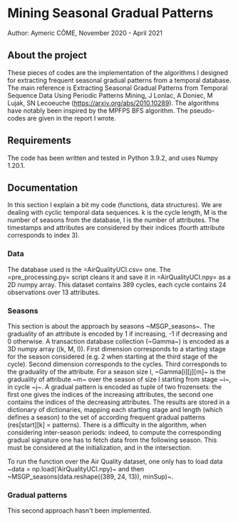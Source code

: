 # Mining Seasonal Gradual Patterns

Author: Aymeric CÔME, November 2020 - April 2021

## About the project

These pieces of codes are the implementation of the algorithms I designed for extracting frequent seasonal gradual patterns from a temporal database.
The main reference is Extracting Seasonal Gradual Patterns from Temporal Sequence Data Using Periodic Patterns Mining, J Lonlac, A Doniec, M Lujak, SN Lecoeuche (https://arxiv.org/abs/2010.10289).
The algorithms have notably been inspired by the MPFPS BFS algorithm.
The pseudo-codes are given in the report I wrote.

## Requirements

The code has been written and tested in Python 3.9.2, and uses Numpy 1.20.1.

## Documentation

In this section I explain a bit my code (functions, data structures).
We are dealing with cyclic temporal data sequences.
k is the cycle length, M is the number of seasons from the database, I is the number of attributes.
The timestamps and attributes are considered by their indices (fourth attribute corresponds to index 3).

### Data

The database used is the =AirQualityUCI.csv= one. The =pre_processing.py= script cleans it and save it in =AirQualityUCI.npy= as a 2D numpy array.
This dataset contains 389 cycles, each cycle contains 24 observations over 13 attributes.

### Seasons

This section is about the approach by seasons ~MSGP_seasons~.
The graduality of an attribute is encoded by 1 if increasing, -1 if decreasing and 0 otherwise.
A transaction database collection (~Gamma~) is encoded as a 3D numpy array ((k, M, I)).
First dimension corresponds to a starting stage for the season considered (e.g. 2 when starting at the third stage of the cycle).
Second dimension corresponds to the cycles.
Third corresponds to the graduality of the attribute.
For a season size l, ~Gamma[i][j][m]~ is the graduality of attribute ~m~ over the season of size l starting from stage ~i~, in cycle ~j~.
A gradual pattern is encoded as tuple of two frozensets: the first one gives the indices of the increasing attributes, the second one contains the indices of the decreasing attributes.
The results are stored in a dictionary of dictionaries, mapping each starting stage and length (which defines a season) to the set of according frequent gradual patterns (res[start][k] = patterns).
There is a difficulty in the algorithm, when considering inter-season periods: indeed, to compute the corresponding gradual signature one has to fetch data from the following season. This must be considered at the initialization, and in the intersection.

To run the function over the Air Quality dataset, one only has to load data ~data = np.load('AirQualityUCI.npy)~ and then ~MSGP_seasons(data.reshape((389, 24, 13)), minSup)~.

### Gradual patterns

This second approach hasn't been implemented.
